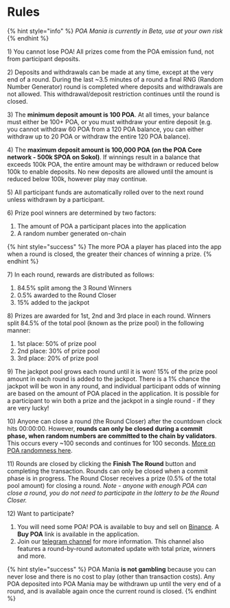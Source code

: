 # Rules

{% hint style="info" %}
_POA Mania is currently in Beta, use at your own risk_
{% endhint %}

1\) You cannot lose POA! All prizes come from the POA emission fund, not from participant deposits.

2\) Deposits and withdrawals can be made at any time, except at the very end of a round. During the last ~3.5 minutes of a round a final RNG \(Random Number Generator\) round is completed where deposits and withdrawals are not allowed. This withdrawal/deposit restriction continues until the round is closed.

3\) The **minimum deposit amount is 100 POA**. At all times, your balance must either be 100+ POA, or you must withdraw your entire deposit \(e.g. you cannot withdraw 60 POA from a 120 POA balance, you can either withdraw up to 20 POA or withdraw the entire 120 POA balance\).

4\) The **maximum deposit amount is 100,000 POA \(on the POA Core network - 500k SPOA on Sokol\)**. If winnings result in a balance that exceeds 100k POA, the entire amount may be withdrawn or reduced below 100k to enable deposits. No new deposits are allowed until the amount is reduced below 100k, however play may continue.

5\) All participant funds are automatically rolled over to the next round unless withdrawn by a participant.

6\) Prize pool winners are determined by two factors:

1. The amount of POA a participant places into the application
2. A random number generated on-chain

{% hint style="success" %}
The more POA a player has placed into the app when a round is closed, the greater their chances of winning a prize.
{% endhint %}

7\) In each round, rewards are distributed as follows: 

1. 84.5% split among the 3 Round Winners
2. 0.5% awarded to the Round Closer
3. 15% added to the jackpot

8\) Prizes are awarded for 1st, 2nd and 3rd place in each round. Winners split 84.5% of the total pool \(known as the prize pool\) in the following manner:

1. 1st place: 50% of prize pool
2. 2nd place: 30% of prize pool
3. 3rd place: 20% of prize pool

9\) The jackpot pool grows each round until it is won! 15% of the prize pool amount in each round is added to the jackpot. There is a 1% chance the jackpot will be won in any round, and individual participant odds of winning are based on the amount of POA placed in the application. It is possible for a  participant to win both a prize and the jackpot in a single round - if they are very lucky! 

10\) Anyone can close a round \(the Round Closer\) after the countdown clock hits 00:00:00. However, **rounds can only be closed during a commit phase, when random numbers are committed to the chain by validators**. This occurs every ~100 seconds and continues for 100 seconds. [More on POA randomness here](https://www.poa.network/for-developers/on-chain-random-numbers).  

11\) Rounds are closed by clicking the **Finish The Round** button and completing the transaction. Rounds can only be closed when a commit phase is in progress. The Round Closer receives a prize \(0.5% of the total pool amount\) for closing a round.  _Note - anyone with enough POA can close a round, you do not need to participate in the lottery to be the Round Closer._

12\) Want to participate? 

1. You will need some POA! POA is available to buy and sell on [Binance](https://www.binance.com/en). A **Buy POA** link is available in the application.
2. Join our [telegram channel](https://t.me/oraclesnetwork) for more information. This channel also features a round-by-round automated update with total prize, winners and more.

{% hint style="success" %}
POA Mania **is not gambling** because you can never lose and there is no cost to play \(other than transaction costs\). Any POA deposited into POA Mania may be withdrawn up until the very end of a round, and is available again once the current round is closed. 
{% endhint %}

